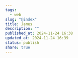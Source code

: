 ```yaml
---
tags:
  - web
slug: "@index"
title: James
description: ""
published_at: 2024-11-24 16:38
updated_at: 2024-11-24 16:39
status: publish
share: true
---
```

